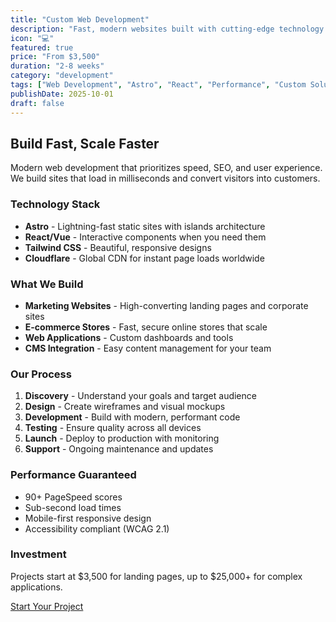 ```yaml
---
title: "Custom Web Development"
description: "Fast, modern websites built with cutting-edge technology. Optimized for performance, conversions, and growth."
icon: "💻"
featured: true
price: "From $3,500"
duration: "2-8 weeks"
category: "development"
tags: ["Web Development", "Astro", "React", "Performance", "Custom Solutions"]
publishDate: 2025-10-01
draft: false
---
```


## Build Fast, Scale Faster

Modern web development that prioritizes speed, SEO, and user experience. We build sites that load in milliseconds and convert visitors into customers.

### Technology Stack

- **Astro** - Lightning-fast static sites with islands architecture
- **React/Vue** - Interactive components when you need them
- **Tailwind CSS** - Beautiful, responsive designs
- **Cloudflare** - Global CDN for instant page loads worldwide

### What We Build

- **Marketing Websites** - High-converting landing pages and corporate sites
- **E-commerce Stores** - Fast, secure online stores that scale
- **Web Applications** - Custom dashboards and tools
- **CMS Integration** - Easy content management for your team

### Our Process

1. **Discovery** - Understand your goals and target audience
2. **Design** - Create wireframes and visual mockups
3. **Development** - Build with modern, performant code
4. **Testing** - Ensure quality across all devices
5. **Launch** - Deploy to production with monitoring
6. **Support** - Ongoing maintenance and updates

### Performance Guaranteed

- 90+ PageSpeed scores
- Sub-second load times
- Mobile-first responsive design
- Accessibility compliant (WCAG 2.1)

### Investment

Projects start at $3,500 for landing pages, up to $25,000+ for complex applications.

[Start Your Project](/contact)
